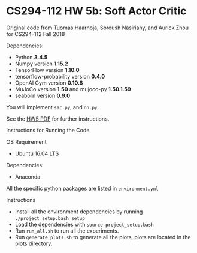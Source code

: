 # CS294-112 HW 5b: Soft Actor Critic
Original code from Tuomas Haarnoja, Soroush Nasiriany, and Aurick Zhou for CS294-112 Fall 2018

Dependencies:
 * Python **3.4.5**
 * Numpy version **1.15.2**
 * TensorFlow version **1.10.0**
 * tensorflow-probability version **0.4.0**
 * OpenAI Gym version **0.10.8**
 * MuJoCo version **1.50** and mujoco-py **1.50.1.59**
 * seaborn version **0.9.0**

You will implement `sac.py`, and `nn.py`.

See the [HW5 PDF](http://rail.eecs.berkeley.edu/deeprlcourse/static/homeworks/hw5b.pdf) for further instructions.


Instructions for Running the Code

OS Requirement
 * Ubuntu 16.04 LTS

Dependencies:
 * Anaconda
 
All the specific python packages are listed in `environment.yml`
 

Instructions
 * Install all the environment dependencies by running `./project_setup.bash setup`
 * Load the dependencies with `source project_setup.bash`
 * Run `run_all.sh` to run all the experiments.
 * Run `generate_plots.sh` to generate all the plots, plots are located in the plots directory.

